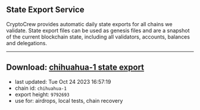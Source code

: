 ## State Export Service
CryptoCrew provides automatic daily state exports for all chains we validate. State export files can be used as genesis files and are a snapshot of the current blockchain state, including all validators, accounts, balances and delegations.

---
**Download: [chihuahua-1 state export](https://dl.ccvalidators.com/SERVICE/chihuahua/chihuahua-1_export_9792693.json)**
---

- last updated: Tue Oct 24 2023 16:57:19
- chain id: `chihuahua-1`
- export height: `9792693`
- use for: airdrops, local tests, chain recovery
